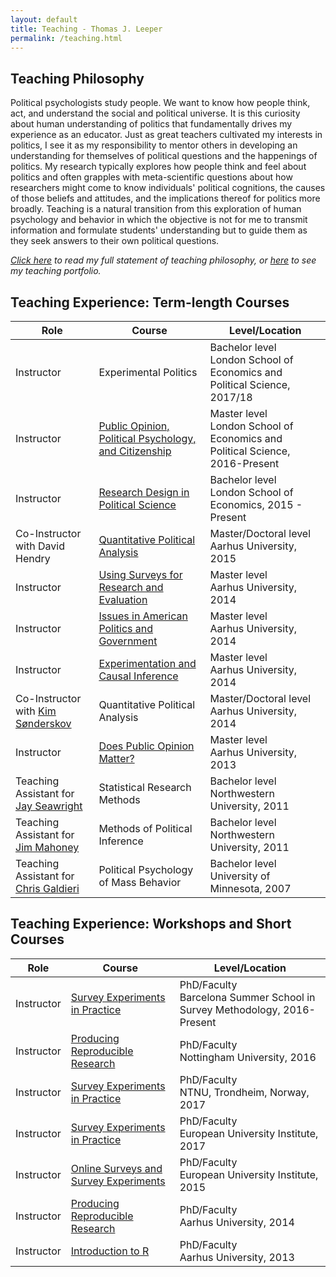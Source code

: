 ```yaml
---
layout: default
title: Teaching - Thomas J. Leeper
permalink: /teaching.html
---
```


## Teaching Philosophy

Political psychologists study people. We want to know how people think, act, and understand the social and political universe. It is this curiosity about human understanding of politics that fundamentally drives my experience as an educator. Just as great teachers cultivated my interests in politics, I see it as my responsibility to mentor others in developing an understanding for themselves of political questions and the happenings of politics. My research typically explores how people think and feel about politics and often grapples with meta-scientific questions about how researchers might come to know individuals' political cognitions, the causes of those beliefs and attitudes, and the implications thereof for politics more broadly. Teaching is a natural transition from this exploration of human psychology and behavior in which the objective is not for me to transmit information and formulate students' understanding but to guide them as they seek answers to their own political questions.

*[Click here](cv/TeachingStatement.pdf) to read my full statement of teaching philosophy, or [here](cv/TeachingPortfolio.pdf) to see my teaching portfolio.*

## Teaching Experience: Term-length Courses

| Role | Course | Level/Location |
| ---- | ------ | -------------- |
| Instructor | Experimental Politics | Bachelor level<br/>London School of Economics and Political Science, 2017/18 |
| Instructor | [Public Opinion, Political Psychology, and Citizenship](http://www.thomasleeper.com/opinioncourse) | Master level<br/>London School of Economics and Political Science, 2016-Present |
| Instructor | [Research Design in Political Science](http://www.thomasleeper.com/designcourse) | Bachelor level<br/>London School of Economics, 2015 - Present |
| Co-Instructor with David Hendry | [Quantitative Political Analysis](http://www.thomasleeper.com/regcourse) | Master/Doctoral level<br/>Aarhus University, 2015|
| Instructor | [Using Surveys for Research and Evaluation](http://www.thomasleeper.com/surveycourse) | Master level<br/>Aarhus University, 2014 |
| Instructor | [Issues in American Politics and Government](http://www.thomasleeper.com/ampolcourse) | Master level<br/>Aarhus University, 2014 |
| Instructor | [Experimentation and Causal Inference](http://www.thomasleeper.com/expcourse) | Master level<br/>Aarhus University, 2014 |
| Co-Instructor with [Kim Sønderskov](http://pure.au.dk/portal/en/ks@ps.au.dk) | Quantitative Political Analysis | Master/Doctoral level<br/>Aarhus University, 2014|
| Instructor | [Does Public Opinion Matter?](http://www.thomasleeper.com/opinioncourse) | Master level<br/>Aarhus University, 2013 |
| Teaching Assistant for [Jay Seawright](http://www.polisci.northwestern.edu/people/seawright.html) | Statistical Research Methods | Bachelor level<br/>Northwestern University, 2011|
| Teaching Assistant for [Jim Mahoney](http://www.jamesmahoney.org/) | Methods of Political Inference | Bachelor level<br/>Northwestern University, 2011 |
| Teaching Assistant for [Chris Galdieri](http://www.tc.umn.edu/~galdieri/) | Political Psychology of Mass Behavior | Bachelor level<br/>University of Minnesota, 2007|

## Teaching Experience: Workshops and Short Courses

| Role | Course | Level/Location |
| ---- | ------ | -------------- |
| Instructor | [Survey Experiments in Practice](http://www.thomasleeper.com/surveyexpcourse) | PhD/Faculty<br/>Barcelona Summer School in Survey Methodology, 2016-Present |
| Instructor | [Producing Reproducible Research](http://www.thomasleeper.com/rrcourse) | PhD/Faculty<br/>Nottingham University, 2016 |
| Instructor | [Survey Experiments in Practice](http://www.thomasleeper.com/surveyexpcourse) | PhD/Faculty<br/>NTNU, Trondheim, Norway, 2017 |
| Instructor | [Survey Experiments in Practice](http://www.thomasleeper.com/surveyexpcourse) | PhD/Faculty<br/>European University Institute, 2017 |
| Instructor | [Online Surveys and Survey Experiments](http://thomasleeper.com/websurveycourse/) | PhD/Faculty<br/>European University Institute, 2015 |
| Instructor | [Producing Reproducible Research](http://www.thomasleeper.com/rrcourse) | PhD/Faculty<br/>Aarhus University, 2014 |
| Instructor | [Introduction to R](http://www.thomasleeper.com/Rcourse) | PhD/Faculty<br/>Aarhus University, 2013 |
